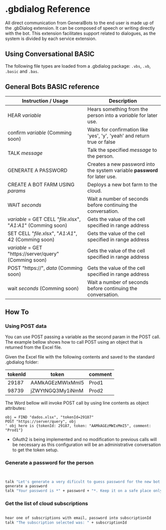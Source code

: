 # .gbdialog Reference

 All direct communication from GeneralBots to the end user is made up of the .gbDialog extension. It can be composed of speech or writing directly with the bot.
 This extension facilitates support related to dialogues, as the system is divided by each service extension.

## Using Conversational BASIC

The following file types are loaded from a .gbdialog package: `.vbs`, `.vb`, `.basic` and `.bas`.

## General Bots BASIC reference

| Instruction / Usage                                           | Description                                                                 |
| ------------------------------------------------------------- | --------------------------------------------------------------------------- |
| HEAR _variable_                                               | Hears something from the person into a _variable_ for later use.            |
| confirm _variable_ (Comming soon)                             | Waits for confirmation like 'yes', 'y', 'yeah' and return true or false     |
| TALK _message_                                                | Talk the specified _message_ to the person.                                 |
| GENERATE A PASSWORD                                           | Creates a new password into the system variable **password** for later use. |
| CREATE A BOT FARM USING _params_                              | Deploys a new bot farm to the cloud.                                        |
| WAIT _seconds_                                                | Wait a number of seconds before continuing the conversation.                |
| _variable_ = GET CELL "_file_.xlsx", "_A1:A1_" (Comming soon) | Gets the value of the cell specified in range address                       |
| SET CELL "_file_.xlsx", "_A1:A1_", 42 (Comming soon)          | Gets the value of the cell specified in range address                       |
| _variable_ = GET "https://server/query" (Comming soon)        | Gets the value of the cell specified in range address                       |
| POST "https://", _data_ (Comming soon)                        | Gets the value of the cell specified in range address                       |
| wait _seconds_ (Comming soon)                                 | Wait a number of seconds before continuing the conversation.                |




## How To

### Using POST data

You can use POST passing a variable as the second param in the POST call. The example
bellow shows how to call POST using an object that is returned from the Excel file.

Given the Excel file with the following contents and saved to the standard .gbdialog folder:

| tokenId | token            | comment |
| ------- | ---------------- | ------- |
| 29187   | AAMkAGEzMWIxMmI5 | Prod1   |
| 98739   | jZWYtNGQ3My1iNmM | Prod2   |

The Word bellow will invoke POST call by using line contents as object attributes:

``` BASIC
obj = FIND "dados.xlsx", "tokenId=29187"
POST "https://server/query", obj
' obj here is {tokenId: 29187, token: "AAMkAGEzMWIxMmI5", comment: "Prod1"}
```

* OAuth2 is being implemented and no modification to previous calls will be necessary
as this configuration will be an administrative conversation to get the token setup.

### Generate a password for the person

```vb


talk "Let's generate a very dificult to guess password for the new bot:"
generate a password
talk "Your password is *" + password + "*. Keep it on a safe place only acessible to you."


```

### Get the list of cloud subscriptions

```vb

hear one of subscriptions with email, password into subscriptionId
talk "The subscription selected was: " + subscriptionId


```
